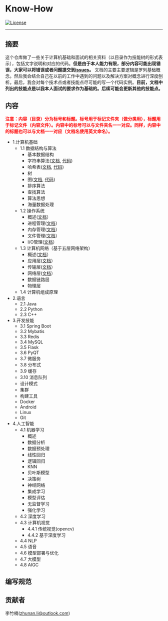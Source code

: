 # Know-How

<p align="lift">
  <a href="https://opensource.org/licenses/MIT"><img src="https://img.shields.io/badge/License-MIT-4caf50.svg" alt="License"></a>
</a>
</p>

---

## 摘要

这个仓库做了一些关于计算机基础和面试的相关资料（以目录作为技能树的形式表示），包括文字说明和对应的代码。**但是由于本人能力有限，部分内容可能出现错误，大家可以将错误或者问题提交到[issues](https://github.com/lizhunan/know-how/issues)。** 文档的主要主要逻辑是罗列基础概念。然后我会结合自己在以前的工作中遇到的问题以及解决方案对概念进行深度刨析。最后，我会对每个技术点或者技能点尽可能的写一个代码实例。**目前，文档中列出的技能点是以我本人面试的要求作为基础的。后续可能会更新其他的技能点。**

## 内容

<b style='color: #FF0000'>注意：内容（目录）分为标号和标题。标号用于标记文件夹（做分类用），标题用于标记文件（内容文件）。内容中的标号可以与文件夹名一一对应。同样，内容中的标题也可以与文档一一对应（文档名使用英文命名）。</b>

- 1.计算机基础
    - 1.1 数据结构与算法
        - 基本数据结构
        - 字符串算法([文档](docs/1/1.1/string_alg.md), [代码](code/1/1.1/string_alg/string_alg.cpp))
        - 哈希表([文档](docs/1/1.1/hash-table.md), [代码]())
        - 树
        - 图([文档](docs/1/1.1/graph.md), [代码](code/1/1.1/graph/graph.py))
        - 排序算法
        - 查找算法
        - 算法思想
        - 海量数据处理
    - 1.2 操作系统
        - 概述([文档](docs/1/1.2/overview.md)）
        - 进程管理([文档](docs/1/1.2/process.md)）
        - 内存管理([文档](docs/1/1.2/memory.md)）
        - 文件管理([文档](docs/1/1.2/file.md)）
        - I/O管理([文档](docs/1/1.2/input-output.md)）
    - 1.3 计算机网络（基于五层网络架构）
        - 概述([文档](docs/1/1.3/overview.md)）
        - 应用层([文档](docs/1/1.3/application_layer.md)）
        - 传输层([文档](docs/1/1.3/transfer_layer.md)）
        - 网络层([文档](docs/1/1.3/network_layer.md)）
        - 数据链路层
        - 物理层
    - 1.4 计算机组成原理
- 2.语言
    - 2.1 Java
    - 2.2 Python
    - 2.3 C++
- 3.开发技能
    - 3.1 Spring Boot
    - 3.2 Mybatis
    - 3.3 Redis
    - 3.4 MySQL
    - 3.5 Flask
    - 3.6 PyQT
    - 3.7 微服务
	- 3.8 分布式
	- 3.9 缓存
	- 3.10 消息队列
	- 设计模式
	- 集群
	- 构建工具
	- Docker
	- Android
	- Linux
	- Git
- 4.人工智能
    - 4.1 机器学习
        - 概述
        - 数据分析
        - 数据预处理
        - 线性回归
        - 逻辑回归
        - KNN
        - 贝叶斯模型
        - 决策树
        - 神经网络
        - 集成学习
        - 模型评估
        - 无监督学习
        - 强化学习
    - 4.2 深度学习
    - 4.3 计算机视觉
        - 4.4.1 传统视觉(opencv)
        - 4.4.2 基于深度学习
    - 4.4 NLP
    - 4.5 语音
    - 4.6 模型部署与优化
    - 4.7 大模型
    - 4.8 AIGC

## 编写规范

## 贡献者

李竹楠(zhunan.li@outlook.com)
